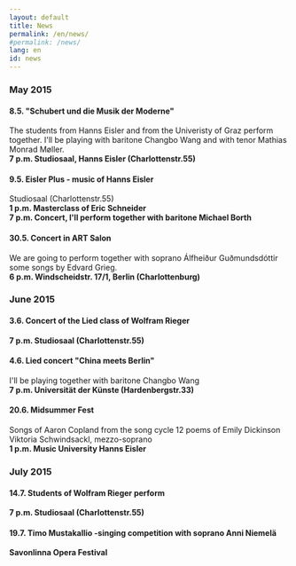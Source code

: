 ```yaml
---
layout: default
title: News
permalink: /en/news/
#permalink: /news/
lang: en
id: news
---
```




### May 2015

#### 8.5. "Schubert und die Musik der Moderne"
The students from Hanns Eisler and from the Univeristy of Graz perform together. I'll be playing with baritone Changbo Wang and with tenor Mathias Monrad Møller.  
__7 p.m. Studiosaal, Hanns Eisler (Charlottenstr.55)__

#### 9.5. Eisler Plus - music of Hanns Eisler

Studiosaal (Charlottenstr.55)  
__1 p.m. Masterclass of Eric Schneider__  
__7 p.m. Concert, I'll perform together with baritone Michael Borth__

#### 30.5. Concert in ART Salon
We are going to perform together with soprano Álfheiður Guðmundsdóttir some songs by Edvard Grieg.  
__6 p.m. Windscheidstr. 17/1, Berlin (Charlottenburg)__

### June 2015

#### 3.6. Concert of the Lied class of Wolfram Rieger

__7 p.m. Studiosaal (Charlottenstr.55)__

#### 4.6. Lied concert "China meets Berlin"
I'll be playing together with baritone Changbo Wang  
__7 p.m. Universität der Künste (Hardenbergstr.33)__


#### 20.6. Midsummer Fest
Songs of Aaron Copland from the song cycle 12 poems of Emily Dickinson  
Viktoria Schwindsackl, mezzo-soprano  
__1 p.m. Music University Hanns Eisler__

### July 2015

#### 14.7. Students of Wolfram Rieger perform
__7 p.m. Studiosaal (Charlottenstr.55)__

#### 19.7.  Timo Mustakallio -singing competition with soprano Anni Niemelä
__Savonlinna Opera Festival__

